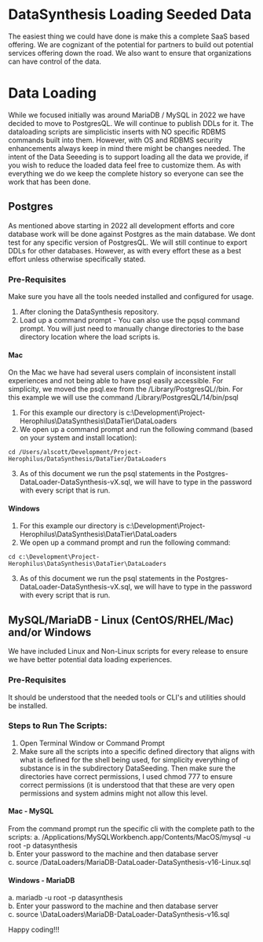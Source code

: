 # DataSynthesis Loading Seeded Data
The easiest thing we could have done is make this a complete SaaS based offering. We are cognizant of the potential for 
partners to build out potential services offering down the road. We also want to ensure that organizations can 
have control of the data.

# Data Loading 
While we focused initially was around MariaDB / MySQL in 2022 we have decided to move to PostgresQL. We will continue
to publish DDLs for it. The dataloading scripts are simplicistic inserts with NO specific RDBMS commands built into them.
However, with OS and RDBMS security enhancements always keep in mind there might be changes needed. The intent of the 
Data Seeeding is to support loading all the data we provide, if you wish to reduce the loaded data feel free to customize 
them. As with everything we do we keep the complete history so everyone can see the work that has been done.

## Postgres
As mentioned above starting in 2022 all development efforts and core database work will be done against Postgres as 
the main database. We dont test for any specific version of PostgresQL. We will still continue to export DDLs for other 
databases. However, as with every effort these as a best effort unless otherwise specifically stated.

### Pre-Requisites
Make sure you have all the tools needed installed and configured for usage.

1. After cloning the DataSynthesis repository.
2. Load up a command prompt - You can also use the pqsql command prompt. You will just need
   to manually change directories to the base directory location where the load scripts is.

#### Mac
On the Mac we have had several users complain of inconsistent install experiences and not being able to have psql easily
accessible. For simplicity, we moved the psql.exe from the /Library/PostgresQL/<Version>/bin. For this example we will
use the command /Library/PostgresQL/14/bin/psql
1. For this example our directory is c:\Development\Project-Herophilus\DataSynthesis\DataTier\DataLoaders
2. We open up a command prompt and run the following command (based on your system and install location):
```
cd /Users/alscott/Development/Project-Herophilus/DataSynthesis/DataTier/DataLoaders
```
3. As of this document we run the psql statements in the Postgres-DataLoader-DataSynthesis-vX.sql, we will have to
   type in the password with every script that is run.


#### Windows
1. For this example our directory is c:\Development\Project-Herophilus\DataSynthesis\DataTier\DataLoaders
2. We open up a command prompt and run the following command:
```
cd c:\Development\Project-Herophilus\DataSynthesis\DataTier\DataLoaders
```
3. As of this document we run the psql statements in the Postgres-DataLoader-DataSynthesis-vX.sql, we will have to
type in the password with every script that is run.

## MySQL/MariaDB - Linux (CentOS/RHEL/Mac) and/or Windows

We have included Linux and Non-Linux scripts for every release to ensure we have better potential data loading experiences.

### Pre-Requisites
It should be understood that the needed tools or CLI's and utilities should be installed.

### Steps to Run The Scripts:
1. Open Terminal Window or Command Prompt
2. Make sure all the scripts into a specific defined directory that aligns with what is defined for the
shell being used, for simplicity everything of substance is in the subdirectory DataSeeding. Then make sure the
directories have correct permissions, I used chmod 777 to ensure correct permissions (it is understood that
that these are very open permissions and system admins might not allow this level.

#### Mac - MySQL
From the command prompt run the specific cli with the complete path to the scripts:
a. /Applications/MySQLWorkbench.app/Contents/MacOS/mysql -u root -p datasynthesis<br/>
b. Enter your password to the machine and then database server <br/>
c. source /DataLoaders/MariaDB-DataLoader-DataSynthesis-v16-Linux.sql <br/>

#### Windows - MariaDB 
a. mariadb -u root -p datasynthesis <br/>
b. Enter your password to the machine and then database server <br/>
c. source \DataLoaders\MariaDB-DataLoader-DataSynthesis-v16.sql <br/>


Happy coding!!!

